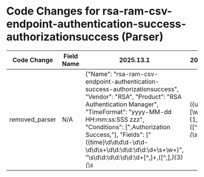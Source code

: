 # Code Changes for rsa-ram-csv-endpoint-authentication-success-authorizationsuccess (Parser)

| Code Change | Field Name | 2025.13.1 | 2025.14.1 |
|-------------|------------|-----------|------------|
| removed_parser | N/A | {"Name": "rsa-ram-csv-endpoint-authentication-success-authorizationsuccess", "Vendor": "RSA", "Product": "RSA Authentication Manager", "TimeFormat": "yyyy-MM-dd HH:mm:ss:SSS zzz", "Conditions": [",Authorization Success,"], "Fields": ["({time}\d\d\d\d-\d\d-\d\d\s+\d\d:\d\d:\d\d:\d+\s+\w+)", "\s\d\d:\d\d:\d\d:\d+[^,]+\,([^,]*\,){3}(\s*|({user}[\w\.\-\!\#\^\~]{1,40}\$?))\,([^,]*\,){6}(\s*|({src_ip}((([0-9a-fA-F.]{0,4}):{1,2}){1,7}([0-9a-fA-F]){0,4})|(((25[0-5]|(2[0-4]|1\d|[0-9]|)\d)\.?\b){4}))(:({src_port}\d+))?)\,(\s*|({=src_port}\d+))\,(\s*|({dest_ip}((([0-9a-fA-F.]{0,4}):{1,2}){1,7}([0-9a-fA-F]){0,4})|(((25[0-5]|(2[0-4]|1\d|[0-9]|)\d)\.?\b){4}))(:({dest_port}\d+))?)\,", "({event_name}Authorization Success)", "({result}Success)"], "ParserVersion": "v1.0.0"} | N/A |